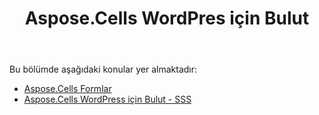 ﻿---
title: Aspose.Cells WordPres için Bulut
second_title: Aspose.Cells Cloud Documen
type: docs
url: /tr/aspose-cells-cloud-for-wordpress/
description: Aspose.Cells Bulut, oluşturma, dönüştürme, birleştirme, bölme, korumalı, iç nesne işlemi vb. için Excel'i destekler
weight: 10
---
Bu bölümde aşağıdaki konular yer almaktadır:

- [Aspose.Cells Formlar](/cells/tr/aspose-cells-forms/)
- [Aspose.Cells WordPress için Bulut - SSS](/cells/tr/aspose-cells-cloud-for-wordpress-faqs/)
